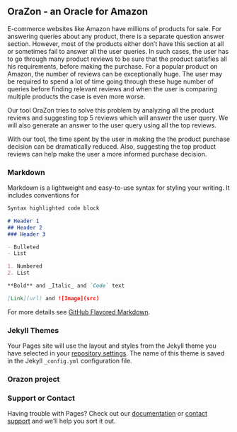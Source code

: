 ## OraZon - an Oracle for Amazon

E-commerce websites like Amazon have millions of products for sale. For answering queries
about any product, there is a separate question answer section. However, most of the products
either don’t have this section at all or sometimes fail to answer all the user queries. In such
cases, the user has to go through many product reviews to be sure that the product satisfies all
his requirements, before making the purchase. For a popular product on Amazon, the number
of reviews can be exceptionally huge. The user may be required to spend a lot of time going
through these huge number of queries before finding relevant reviews and when the user is comparing
multiple products the case is even more worse.

Our tool OraZon tries to solve this problem by analyzing all the product reviews and suggesting
top 5 reviews which will answer the user query. We will also generate an answer to the
user query using all the top reviews.

With our tool, the time spent by the user in making the the product purchase decision can
be dramatically reduced. Also, suggesting the top product reviews can help make the user a
more informed purchase decision.

### Markdown

Markdown is a lightweight and easy-to-use syntax for styling your writing. It includes conventions for

```markdown
Syntax highlighted code block

# Header 1
## Header 2
### Header 3

- Bulleted
- List

1. Numbered
2. List

**Bold** and _Italic_ and `Code` text

[Link](url) and ![Image](src)
```

For more details see [GitHub Flavored Markdown](https://guides.github.com/features/mastering-markdown/).

### Jekyll Themes

Your Pages site will use the layout and styles from the Jekyll theme you have selected in your [repository settings](https://github.com/pritishuplavikar/orazon/settings). The name of this theme is saved in the Jekyll `_config.yml` configuration file.

### Orazon project



### Support or Contact

Having trouble with Pages? Check out our [documentation](https://help.github.com/categories/github-pages-basics/) or [contact support](https://github.com/contact) and we’ll help you sort it out.
